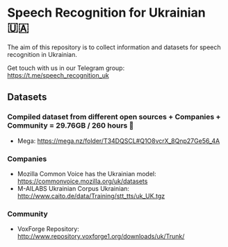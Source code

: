 # Speech Recognition for Ukrainian 🇺🇦

The aim of this repository is to collect information and datasets for speech recognition in Ukrainian.

Get touch with us in our Telegram group: https://t.me/speech_recognition_uk

## Datasets

### Compiled dataset from different open sources + Companies + Community = 29.76GB / 260 hours 💪

- Mega: https://mega.nz/folder/T34DQSCL#Q1O8vcrX_8Qnp27Ge56_4A

### Companies

- Mozilla Common Voice has the Ukrainian model: https://commonvoice.mozilla.org/uk/datasets
- M-AILABS Ukrainian Corpus  Ukrainian: http://www.caito.de/data/Training/stt_tts/uk_UK.tgz

### Community

- VoxForge Repository: http://www.repository.voxforge1.org/downloads/uk/Trunk/
